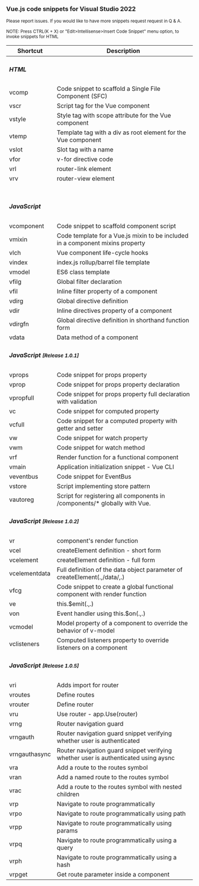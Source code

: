﻿<div class="container">  

<div class="jumbotron">

### Vue.js code snippets for Visual Studio 2022

<small>Please report issues. If you would like to have more snippets request request in Q & A.</small></div>
<p>
    <small>
        NOTE: Press CTRL(K + X) or "Edit>Intellisense>Insert Code Snippet" menu option, to invoke snippets for HTML
    </small>
</p>
<table class="table table-bordered table-striped table-sm">

<thead>

<tr class="table-primary">

<th class="auto-style4">Shortcut</th>

<th class="auto-style3">Description</th>

</tr>

</thead>

<tbody>

<tr>

<td colspan="2">

##### HTML

</td>

</tr>

<tr>

<td>vcomp</td>

<td>Code snippet to scaffold a Single File Component (SFC)</td>

</tr>

<tr>

<td>vscr</td>

<td>Script tag for the Vue component</td>

</tr>

<tr>

<td>vstyle</td>

<td>Style tag with scope attribute for the Vue component</td>

</tr>

<tr>

<td>vtemp</td>

<td>Template tag with a div as root element for the Vue component</td>

</tr>

<tr>

<td>vslot</td>

<td>Slot tag with a name</td>

</tr>

<tr>

<td>vfor</td>

<td>v-for directive code</td>

</tr>
                <tr>
                    <td>vrl</td>
                    <td>router-link element</td>
                </tr>
                <tr>
                    <td>vrv</td>
                    <td>router-view element</td>
                </tr>
<tr>

<td> </td>

<td> </td>

</tr>

<tr>

<td colspan="2">

##### JavaScript

</td>

</tr>

<tr>

<td>vcomponent</td>

<td>Code snippet to scaffold component script</td>

</tr>

<tr>

<td>vmixin</td>

<td>Code template for a Vue.js mixin to be included in a component mixins property</td>

</tr>

<tr>

<td>vlch</td>

<td>Vue component life-cycle hooks</td>

</tr>

<tr>

<td>vindex</td>

<td>index.js rollup/barrel file template</td>

</tr>

<tr>

<td>vmodel</td>

<td>ES6 class template</td>

</tr>

<tr>

<td>vfilg</td>

<td>Global filter declaration</td>

</tr>

<tr>

<td>vfil</td>

<td>Inline filter property of a component</td>

</tr>

<tr>

<td>vdirg</td>

<td>Global directive definition</td>

</tr>

<tr>

<td>vdir</td>

<td>Inline directives property of a component</td>

</tr>

<tr>

<td>vdirgfn</td>

<td>Global directive definition in shorthand function form</td>

</tr>

<tr>

<td>vdata</td>

<td>Data method of a component</td>

</tr>

<tr>

<td colspan="2">

##### JavaScript <small>[Release 1.0.1]</small>

</td>

</tr>

<tr>

<td>vprops</td>

<td>Code snippet for props property</td>

</tr>

<tr>

<td>vprop</td>

<td>Code snippet for props property declaration</td>

</tr>

<tr>

<td>vpropfull</td>

<td>Code snippet for props property full declaration with validation</td>

</tr>

<tr>

<td>vc</td>

<td>Code snippet for computed property</td>

</tr>

<tr>

<td>vcfull</td>

<td>Code snippet for a computed property with getter and setter</td>

</tr>

<tr>

<td>vw</td>

<td>Code snippet for watch property</td>

</tr>

<tr>

<td>vwm</td>

<td>Code snippet for watch method</td>

</tr>

<tr>

<td>vrf</td>

<td>Render function for a functional component</td>

</tr>

<tr>

<td>vmain</td>

<td>Application initialization snippet - Vue CLI</td>

</tr>

<tr>

<td>veventbus</td>

<td>Code snippet for EventBus</td>

</tr>

<tr>

<td>vstore</td>

<td>Script implementing store pattern</td>

</tr>

<tr>

<td>vautoreg</td>

<td>Script for registering all components in /components/* globally with Vue.</td>

</tr>

<tr>

<td colspan="2">

##### JavaScript <small>[Release 1.0.2]</small>

</td>

</tr>

<tr>

<td>vr</td>

<td>component's render function</td>

</tr>

<tr>

<td>vcel</td>

<td>createElement definition - short form</td>

</tr>

<tr>

<td>vcelement</td>

<td>createElement definition - full form</td>

</tr>

<tr>

<td>vcelementdata</td>

<td>Full definition of the data object parameter of createElement(.,/data/,.)</td>

</tr>

<tr>

<td>vfcg</td>

<td>Code snippet to create a global functional component with render function</td>

</tr>

<tr>

<td>ve</td>

<td>this.$emit(.,.)</td>

</tr>

<tr>

<td>von</td>

<td>Event handler using this.$on(.,.)</td>

</tr>

<tr>

<td>vcmodel</td>

<td>Model property of a component to override the behavior of v-model</td>

</tr>

<tr>

<td>vclisteners</td>

<td>Computed listeners property to override listeners on a component</td>

</tr>
        <tr>

<td colspan="2">

##### JavaScript <small>[Release 1.0.5]</small>

</td>

</tr>
<tr><td>vri</td><td>Adds import for router</td></tr>
<tr><td>vroutes</td><td>Define routes</td></tr>
<tr><td>vrouter</td><td>Define router</td></tr>
<tr><td>vru</td><td>Use router - app.Use(router)</td></tr>
<tr><td>vrng</td><td>Router navigation guard</td></tr>
<tr><td>vrngauth</td><td>Router navigation guard snippet verifying whether user is authenticated</td></tr>
<tr><td>vrngauthasync</td><td>Router navigation guard snippet verifying whether user is authenticated using aysnc</td></tr>
<tr><td>vra</td><td>Add a route to the routes symbol</td></tr>
<tr><td>vran</td><td>Add a named route to the routes symbol</td></tr>
<tr><td>vrac</td><td>Add a route to the routes symbol with nested children</td></tr>
<tr><td>vrp</td><td>Navigate to route programmatically</td></tr>
<tr><td>vrpo</td><td>Navigate to route programmatically using path</td></tr>
<tr><td>vrpp</td><td>Navigate to route programmatically using params</td></tr>
<tr><td>vrpq</td><td>Navigate to route programmatically using a query</td></tr>
<tr><td>vrph</td><td>Navigate to route programmatically using a hash</td></tr>
<tr><td>vrpget</td><td>Get route parameter inside a component</td></tr>


</tbody>

</table>

</div>